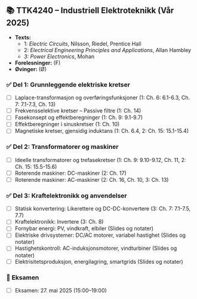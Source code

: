 ## 📚 TTK4240 – Industriell Elektroteknikk (Vår 2025)

- **Texts:**  
  - 1: *Electric Circuits*, Nilsson, Riedel, Prentice Hall  
  - 2: *Electrical Engineering Principles and Applications*, Allan Hambley  
  - *3: Power Electronics*, Mohan  
- **Forelesninger:** (F)  
- **Øvinger:** (Ø)


### ✅ Del 1: Grunnleggende elektriske kretser

- [ ] Laplace-transformasjon og overføringsfunksjoner (1: Ch. 6: 6.1-6.3, Ch. 7: 7.1-7.3, Ch. 13)  
- [ ] Frekvensselektive kretser – Passive filtre (1: Ch. 14)  
- [ ] Fasekonsept og effektberegninger (1: Ch. 9: 9.1-9.7)  
- [ ] Effektberegninger i sinuskretser (1: Ch. 10)  
- [ ] Magnetiske kretser, gjensidig induktans (1: Ch. 6.4, 2: Ch. 15: 15.1-15.4)  

### ✅ Del 2: Transformatorer og maskiner

- [ ] Ideelle transformatorer og trefasekretser (1: Ch. 9: 9.10-9.12, Ch. 11, 2: Ch. 15: 15.5-15.6)  
- [ ] Roterende maskiner: DC-maskiner (2: Ch. 17)  
- [ ] Roterende maskiner: AC-maskiner (2: Ch. 16, Ch. 10, 3: Ch. 13)  

### ✅ Del 3: Kraftelektronikk og anvendelser
- [ ] Statisk konvertering: Likerettere og DC-DC-konvertere (3: Ch. 7: 7.1-7.5, 7.7)  
- [ ] Kraftelektronikk: Invertere (3: Ch. 8)  
- [ ] Fornybar energi: PV, vindkraft, elbiler (Slides og notater)  
- [ ] Elektriske drivsystemer: DC/AC motorer, variabel hastighet (Slides og notater)  
- [ ] Hastighetskontroll: AC-induksjonsmotorer, vindturbiner (Slides og notater)  
- [ ] Elektrisitetsproduksjon, energilagring, smartgrids (Slides og notater)  

### 📅 Eksamen
- [ ] Eksamen: 27. mai 2025 (15:00–19:00)
